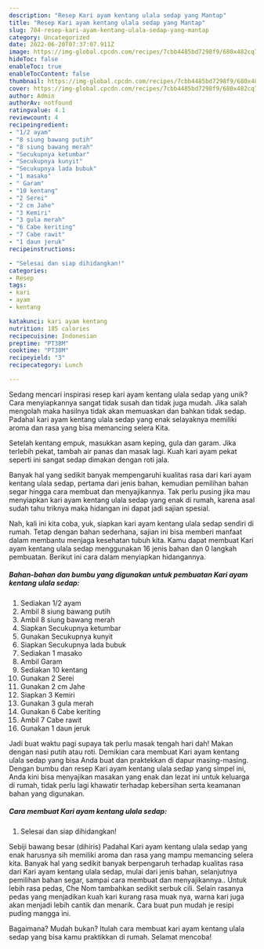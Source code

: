 ```yaml
---
description: "Resep Kari ayam kentang ulala sedap yang Mantap"
title: "Resep Kari ayam kentang ulala sedap yang Mantap"
slug: 784-resep-kari-ayam-kentang-ulala-sedap-yang-mantap
category: Uncategorized
date: 2022-06-20T07:37:07.911Z
image: https://img-global.cpcdn.com/recipes/7cbb4485bd7298f9/680x482cq70/kari-ayam-kentang-ulala-sedap-foto-resep-utama.jpg
hideToc: false
enableToc: true
enableTocContent: false
thumbnail: https://img-global.cpcdn.com/recipes/7cbb4485bd7298f9/680x482cq70/kari-ayam-kentang-ulala-sedap-foto-resep-utama.jpg
cover: https://img-global.cpcdn.com/recipes/7cbb4485bd7298f9/680x482cq70/kari-ayam-kentang-ulala-sedap-foto-resep-utama.jpg
author: Admin
authorAv: notfound
ratingvalue: 4.1
reviewcount: 4
recipeingredient:
- "1/2 ayam"
- "8 siung bawang putih"
- "8 siung bawang merah"
- "Secukupnya ketumbar"
- "Secukupnya kunyit"
- "Secukupnya lada bubuk"
- "1 masako"
- " Garam"
- "10 kentang"
- "2 Serei"
- "2 cm Jahe"
- "3 Kemiri"
- "3 gula merah"
- "6 Cabe keriting"
- "7 Cabe rawit"
- "1 daun jeruk"
recipeinstructions:

- "Selesai dan siap dihidangkan!"
categories:
- Resep
tags:
- kari
- ayam
- kentang

katakunci: kari ayam kentang 
nutrition: 185 calories
recipecuisine: Indonesian
preptime: "PT38M"
cooktime: "PT38M"
recipeyield: "3"
recipecategory: Lunch

---
```





Sedang mencari inspirasi resep kari ayam kentang ulala sedap yang unik? Cara menyiapkannya sangat tidak susah dan tidak juga mudah. Jika salah mengolah maka hasilnya tidak akan memuaskan dan bahkan tidak sedap. Padahal kari ayam kentang ulala sedap yang enak selayaknya memiliki aroma dan rasa yang bisa memancing selera Kita.





Setelah kentang empuk, masukkan asam keping, gula dan garam. Jika terlebih pekat, tambah air panas dan masak lagi. Kuah kari ayam pekat seperti ini sangat sedap dimakan dengan roti jala.

Banyak hal yang sedikit banyak mempengaruhi kualitas rasa dari kari ayam kentang ulala sedap, pertama dari jenis bahan, kemudian pemilihan bahan segar hingga cara membuat dan menyajikannya. Tak perlu pusing jika mau menyiapkan kari ayam kentang ulala sedap yang enak di rumah, karena asal sudah tahu triknya maka hidangan ini dapat jadi sajian spesial.






Nah, kali ini kita coba, yuk, siapkan kari ayam kentang ulala sedap sendiri di rumah. Tetap dengan bahan sederhana, sajian ini bisa memberi manfaat dalam membantu menjaga kesehatan tubuh kita. Kamu dapat membuat Kari ayam kentang ulala sedap menggunakan 16 jenis bahan dan 0 langkah pembuatan. Berikut ini cara dalam menyiapkan hidangannya.

<!--inarticleads1-->

##### Bahan-bahan dan bumbu yang digunakan untuk pembuatan Kari ayam kentang ulala sedap:

1. Sediakan 1/2 ayam
1. Ambil 8 siung bawang putih
1. Ambil 8 siung bawang merah
1. Siapkan Secukupnya ketumbar
1. Gunakan Secukupnya kunyit
1. Siapkan Secukupnya lada bubuk
1. Sediakan 1 masako
1. Ambil  Garam
1. Sediakan 10 kentang
1. Gunakan 2 Serei
1. Gunakan 2 cm Jahe
1. Siapkan 3 Kemiri
1. Gunakan 3 gula merah
1. Gunakan 6 Cabe keriting
1. Ambil 7 Cabe rawit
1. Gunakan 1 daun jeruk


Jadi buat waktu pagi supaya tak perlu masak tengah hari dah! Makan dengan nasi putih atau roti. Demikian cara membuat Kari ayam kentang ulala sedap yang bisa Anda buat dan praktekkan di dapur masing-masing. Dengan bumbu dan resep Kari ayam kentang ulala sedap yang simpel ini, Anda kini bisa menyajikan masakan yang enak dan lezat ini untuk keluarga di rumah, tidak perlu lagi khawatir terhadap kebersihan serta keamanan bahan yang digunakan. 

<!--inarticleads2-->

##### Cara membuat Kari ayam kentang ulala sedap:


1. Selesai dan siap dihidangkan!

Sebiji bawang besar (dihiris) Padahal Kari ayam kentang ulala sedap yang enak harusnya sih memiliki aroma dan rasa yang mampu memancing selera kita. Banyak hal yang sedikit banyak berpengaruh terhadap kualitas rasa dari Kari ayam kentang ulala sedap, mulai dari jenis bahan, selanjutnya pemilihan bahan segar, sampai cara membuat dan menyajikannya.. Untuk lebih rasa pedas, Che Nom tambahkan sedikit serbuk cili. Selain rasanya pedas yang menjadikan kuah kari kurang rasa muak nya, warna kari juga akan menjadi lebih cantik dan menarik. Cara buat pun mudah je resipi puding mangga ini. 

Bagaimana? Mudah bukan? Itulah cara membuat kari ayam kentang ulala sedap yang bisa kamu praktikkan di rumah. Selamat mencoba!
